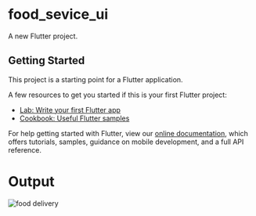 # food_sevice_ui

A new Flutter project.

## Getting Started

This project is a starting point for a Flutter application.

A few resources to get you started if this is your first Flutter project:

- [Lab: Write your first Flutter app](https://flutter.dev/docs/get-started/codelab)
- [Cookbook: Useful Flutter samples](https://flutter.dev/docs/cookbook)

For help getting started with Flutter, view our
[online documentation](https://flutter.dev/docs), which offers tutorials,
samples, guidance on mobile development, and a full API reference.
# Output
![food delivery](https://user-images.githubusercontent.com/72647971/216759478-4f8eb9ec-f20d-45ad-8b9b-098f539db816.jpg)
